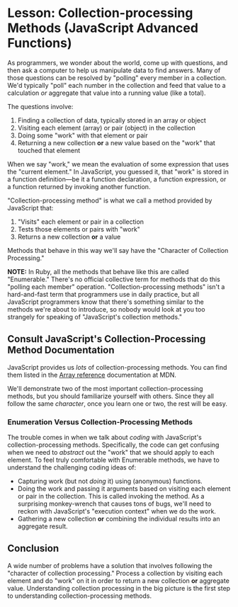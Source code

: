 # Lesson: Collection-processing Methods (JavaScript Advanced Functions)

As programmers, we wonder about the world, come up with questions, and then ask a computer to help us manipulate data to find answers. Many of those questions can be resolved by "polling" every member in a collection. We'd typically "poll" each number in the collection and feed that value to a calculation _or_ aggregate that value into a running value (like a total).

The questions involve:

1. Finding a collection of data, typically stored in an array or object
2. Visiting each element (array) or pair (object) in the collection
3. Doing some "work" with that element or pair
4. Returning a new collection **or** a new value based on the "work" that touched that element

When we say "work," we mean the evaluation of some expression that uses the "current element." In JavaScript, you guessed it, that "work" is stored in a function definition—be it a function declaration, a function expression, or a function returned by invoking another function.

"Collection-processing method" is what we call a method provided by JavaScript that:

1. "Visits" each element or pair in a collection
2. Tests those elements or pairs with "work"
3. Returns a new collection **or** a value

Methods that behave in this way we'll say have the "Character of Collection Processing."

**NOTE:** In Ruby, all the methods that behave like this are called "Enumerable." There's no official collective term for methods that do this "polling each member" operation. "Collection-processing methods" isn't a hard-and-fast term that programmers use in daily practice, but all JavaScript programmers know that there's something similar to the methods we're about to introduce, so nobody would look at you too strangely for speaking of "JavaScript's collection methods."

## Consult JavaScript's Collection-Processing Method Documentation

JavaScript provides us _lots_ of collection-processing methods. You can find them listed in the [Array reference](https://developer.mozilla.org/en-US/docs/Web/JavaScript/Reference/Global_Objects/Array) documentation at MDN.

We'll demonstrate two of the most important collection-processing methods, but you should familiarize yourself with others. Since they all follow the same _character_, once you learn one or two, the rest will be easy.

### Enumeration Versus Collection-Processing Methods

The trouble comes in when we talk about _coding_ with JavaScript's collection-processing methods. Specifically, the code can get confusing when we need to _abstract_ out the "work" that we should apply to each element. To feel truly comfortable with Enumerable methods, we have to understand the challenging coding ideas of:

- Capturing work (but not _doing_ it) using (anonymous) functions.
- Doing the work and passing it arguments based on visiting each element or pair in the collection. This is called invoking the method. As a surprising monkey-wrench that causes tons of bugs, we'll need to reckon with JavaScript's "execution context" when we do the work.
- Gathering a new collection **or** combining the individual results into an aggregate result.

## Conclusion

A wide number of problems have a solution that involves following the "character of collection processing." Process a collection by visiting each element and do "work" on it in order to return a new collection **or** aggregate value. Understanding collection processing in the big picture is the first step to understanding collection-processing methods.
